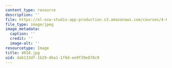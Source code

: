```yaml
---
content_type: resource
description: ''
file: https://ol-ocw-studio-app-production.s3.amazonaws.com/courses/4-614-religious-architecture-and-islamic-cultures-fall-2002/dab133df1b29dba11f6dee9f39e878c9_4018.jpg
file_type: image/jpeg
image_metadata:
  caption: ''
  credit: ''
  image-alt: ''
resourcetype: Image
title: 4018.jpg
uid: dab133df-1b29-dba1-1f6d-ee9f39e878c9
---
```

